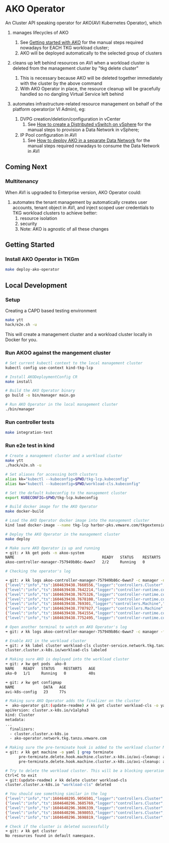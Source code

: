 # AKO Operator

An Cluster API speaking operator for AKO(AVI Kubernetes Operator), which

1. manages lifecycles of AKO
   1. See [Getting started with AKO](https://confluence.eng.vmware.com/display/TKG/Getting+started+with+AKO) for the manual steps required nowadays for EACH TKG workload cluster;
   2. AKO will be deployed automatically to the selected group of clusters

2. cleans up left behind resources on AVI when a workload cluster is deleted from the management cluster by "tkg delete cluster"
   1. This is necessary because AKO will be deleted together immediately with the cluster by the above command
   2. With AKO Operator in place, the resource cleanup will be gracefully handled so no dangling Virtual Service left behind

3. automates infrastructure-related resource management on behalf of the platform operator(or VI Admin), eg:
   1. DVPG creation/deletion/configuration in vCenter
      1. See [How to create a Distributed vSwitch on vSphere](https://confluence.eng.vmware.com/display/TKG/How+to+create+a+Distributed+vSwitch+on+vSphere) for the manual steps to provision a Data Network in vSphere;
   2. IP Pool configuration in AVI
      1. See [How to deploy AKO in a separate Data Network](https://confluence.eng.vmware.com/display/TKG/How+to+deploy+AKO+in+a+separate+Data+Network) for the manual steps required nowadays to consume the Data Network in AVI

## Coming Next

### Multitenancy

When AVI is upgraded to Enterprise version, AKO Operator could:

1. automates the tenant management by automatically creates user accounts, tenant object in AVI, and inject scoped user credentials to TKG workload clusters to achieve better:
   1. resource isolation
   2. security
   3. Note: AKO is agnostic of all these changes

## Getting Started

### Install AKO Operator in TKGm

```bash
make deploy-ako-operator
```

## Local Development

### Setup

Creating a CAPD based testing environment

```bash
make ytt
hack/e2e.sh -u
```

This will create a management cluster and a workload cluster locally in Docker
for you.

### Run AKOO against the mangement cluster

```bash
# Set current kubectl context to the local management cluster
kubectl config use-context kind-tkg-lcp

# Install AKODeploymentConfig CR
make install

# Build the AKO Operator binary
go build -o bin/manager main.go

# Run AKO Operator in the local management cluster
./bin/manager
```

### Run controller tests

```bash
make integration-test
```

### Run e2e test in kind

```bash
# Create a management cluster and a workload cluster
make ytt
./hack/e2e.sh -u

# Set aliases for accessing both clusters
alias kk="kubectl --kubeconfig=$PWD/tkg-lcp.kubeconfig"
alias kw="kubectl --kubeconfig=$PWD/workload-cls.kubeconfig"

# Set the default kubeconfig to the management cluster
export KUBECONFIG=$PWD/tkg-lcp.kubeconfig

# Build docker image for the AKO Operator
make docker-build

# Load the AKO Operator docker image into the management cluster
kind load docker-image --name tkg-lcp harbor-pks.vmware.com/tkgextensions/tkg-networking/tanzu-ako-operator:dev

# Deploy the AKO Operator in the management cluster
make deploy

# Make sure AKO Operator is up and running
➜ git: ✗ kk get pods -n akoo-system
NAME                                       READY   STATUS    RESTARTS   AGE
akoo-controller-manager-757949b86c-6wwn7   2/2     Running   0          3s

# Checking the operator's log

➜ git: ✗ kk logs akoo-controller-manager-757949b86c-6wwn7 -c manager -n akoo-system | tail -n 10
{"level":"info","ts":1604639438.7660556,"logger":"controllers.Cluster","msg":"cluster doesn't have AVI enabled, skip reconciling","Cluster":"default/workload-cls"}
{"level":"info","ts":1604639438.7642214,"logger":"controller-runtime.controller","msg":"Starting EventSource","controller":"machine","source":"kind source: /, Kind="}
{"level":"info","ts":1604639438.7675326,"logger":"controller-runtime.controller","msg":"Starting Controller","controller":"machine"}
{"level":"info","ts":1604639438.7678108,"logger":"controller-runtime.controller","msg":"Starting workers","controller":"machine","worker count":1}
{"level":"info","ts":1604639438.769301,"logger":"controllers.Machine","msg":"Cluster doesn't have AVI enabled, skip reconciling","Machine":"default/workload-cls-worker-0-85c7655bb4-vq6c9","Cluster":"default/workload-cls"}
{"level":"info","ts":1604639438.7707927,"logger":"controllers.Machine","msg":"Cluster doesn't have AVI enabled, skip reconciling","Machine":"default/workload-cls-controlplane-0-4bsrd","Cluster":"default/workload-cls"}
{"level":"info","ts":1604639438.7641554,"logger":"controller-runtime.controller","msg":"Starting Controller","controller":"akodeploymentconfig"}
{"level":"info","ts":1604639438.7752495,"logger":"controller-runtime.controller","msg":"Starting workers","controller":"akodeploymentconfig","worker count":1}

# Open another terminal to watch on AKO Operator's log
➜ git: ✗ kk logs akoo-controller-manager-757949b86c-6wwn7 -c manager -f -n akoo-system

# Enable AVI in the workload cluster
➜ git: ✗ kk label cluster workload-cls cluster-service.network.tkg.tanzu.vmware.com/avi=""
cluster.cluster.x-k8s.io/workload-cls labeled

# Making sure AKO is deployed into the workload cluster
➜ git: ✗ kw get pods  ako-0
NAME    READY   STATUS    RESTARTS   AGE
ako-0   1/1     Running   0          40s

➜ git: ✗ kw get configmap
NAME             DATA   AGE
avi-k8s-config   23     77s

# Making sure AKO Operator adds the finalizer on the cluster
➜  ako-operator git:(update-readme) ✗ kk get cluster workload-cls -o yaml  | head
apiVersion: cluster.x-k8s.io/v1alpha3
kind: Cluster
metadata:
...
  finalizers:
  - cluster.cluster.x-k8s.io
  - ako-operator.network.tkg.tanzu.vmware.com

# Making sure the pre-terminate hook is added to the workload cluster Machines
➜ git: ✗ kk get machine -o yaml | grep terminate
      pre-terminate.delete.hook.machine.cluster.x-k8s.io/avi-cleanup: ako-operator
      pre-terminate.delete.hook.machine.cluster.x-k8s.io/avi-cleanup: ako-operator

# Try to delete the workload cluster. This will be a blocking operation, so hit
Ctrl+C to exit
➜ git:(update-readme) ✗ kk delete cluster workload-cls
cluster.cluster.x-k8s.io "workload-cls" deleted

# You should see something similar in the log
{"level":"info","ts":1604640295.9056501,"logger":"controllers.Cluster","msg":"Handling deleted Cluster","Cluster":"default/workload-cls"}
{"level":"info","ts":1604640296.3605769,"logger":"controllers.Cluster","msg":"Found AKO Configmap","Cluster":"default/workload-cls","deleteConfig":"false"}
{"level":"info","ts":1604640296.3606339,"logger":"controllers.Cluster","msg":"Updating deleteConfig in AKO's ConfigMap","Cluster":"default/workload-cls"}
{"level":"info","ts":1604640296.3698053,"logger":"controllers.Cluster","msg":"AKO finished cleanup, updating Cluster condition","Cluster":"default/workload-cls"}
{"level":"info","ts":1604640296.3698819,"logger":"controllers.Cluster","msg":"Removing finalizer","Cluster":"default/workload-cls","finalizer":"ako-operator.network.tkg.tanzu.vmware.com"}

# Check if the cluster is deleted successfully
➜ git: ✗ kk get cluster
No resources found in default namespace.
```
